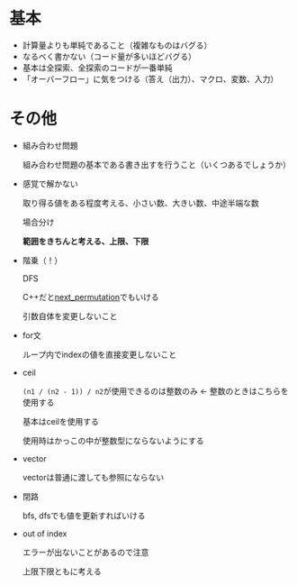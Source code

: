 # 基本

* 計算量よりも単純であること（複雑なものはバグる）
* なるべく書かない（コード量が多いほどバグる）
* 基本は全探索、全探索のコードが一番単純
* 「オーバーフロー」に気をつける（答え（出力）、マクロ、変数、入力）

# その他

* 組み合わせ問題

  組み合わせ問題の基本である書き出すを行うこと（いくつあるでしょうか）

* 感覚で解かない

  取り得る値をある程度考える、小さい数、大きい数、中途半端な数

  場合分け

  **範囲をきちんと考える、上限、下限**

* 階乗（！）

  DFS

  C++だと[next_permutation](https://qiita.com/siser/items/a91022071b24952d27d9)でもいける

  引数自体を変更しないこと

* for文

  ループ内でindexの値を直接変更しないこと

* ceil

  ```(n1 / (n2 - 1)) / n2```が使用できるのは整数のみ ← 整数のときはこちらを使用する

  基本はceilを使用する

  使用時はかっこの中が整数型にならないようにする

* vector

  vectorは普通に渡しても参照にならない

* 閉路

  bfs, dfsでも値を更新すればいける
  
* out of index

  エラーが出ないことがあるので注意

  上限下限ともに考える